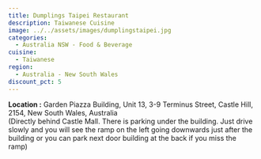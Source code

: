 ```yaml
---
title: Dumplings Taipei Restaurant
description: Taiwanese Cuisine
image: ../../assets/images/dumplingstaipei.jpg
categories:
  - Australia NSW - Food & Beverage
cuisine:
  - Taiwanese
region:
  - Australia - New South Wales
discount_pct: 5
---
```

**Location :** Garden Piazza Building, Unit 13, 3-9 Terminus Street, Castle Hill, 2154, New South Wales, Australia\
(Directly behind Castle Mall. There is parking under the building. Just drive slowly and you will see the ramp on the left going downwards just after the building or you can park next door building at the back if you miss the ramp)
